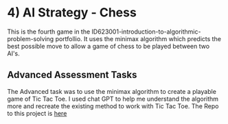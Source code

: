 # 4) AI Strategy - Chess
This is the fourth game in the ID623001-introduction-to-algorithmic-problem-solving portfollio. It uses the minimax algorithm which predicts the best possible move
to allow a game of chess to be played between two AI's. 

## Advanced Assessment Tasks
The Advanced task was to use the minimax algorithm to create a playable game of Tic Tac Toe. I used chat GPT to help me understand the algorithm more and recreate the existing method to work with Tic Tac Toe. The Repo to this project is [here](https://github.com/ChaseBENNC9/tictactoe)
